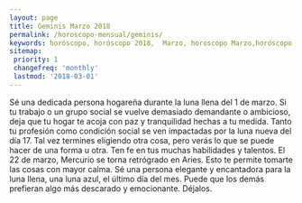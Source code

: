 ```yaml
---
layout: page
title: Geminis Marzo 2018 
permalink: /horoscopo-mensual/geminis/
keywords: horóscopo, horóscopo 2018,  Marzo, horoscopo Marzo,horóscopo esperanza gracia, horoscop, horóscopos gratis, horoscopo geminis, horoscopo geminis 2018, Tarot, Astrologia, Zodíaco, geminis, horoscopo gratis, horoscopo del mes 
sitemap:
 priority: 1
 changefreq: 'monthly'
 lastmod: '2018-03-01'
---
```


 Sé una dedicada persona hogareña durante la luna llena del 1 de marzo. Si tu trabajo o un grupo social se vuelve demasiado demandante o ambicioso, deja que tu hogar te acoja con paz y tranquilidad hechas a tu medida. Tanto tu profesión como condición social se ven impactadas por la luna nueva del día 17. Tal vez termines eligiendo otra cosa, pero verás lo que se puede hacer de una forma u otra. Ten fe en tus muchas habilidades y talentos. El 22 de marzo, Mercurio se torna retrógrado en Aries. Esto te permite tomarte las cosas con mayor calma. Sé una persona elegante y encantadora para la luna llena, una luna azul, el último día del mes. Puede que los demás prefieran algo más descarado y emocionante. Déjalos.
